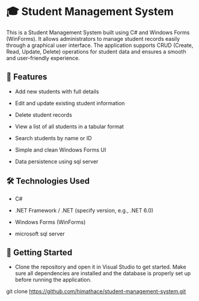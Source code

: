 # 🎓 Student Management System

This is a Student Management System built using C# and Windows Forms (WinForms). It allows administrators to manage student records easily through a graphical user interface. The application supports CRUD (Create, Read, Update, Delete) operations for student data and ensures a smooth and user-friendly experience.

## 🔧 Features
- Add new students with full details

- Edit and update existing student information

- Delete student records

- View a list of all students in a tabular format

- Search students by name or ID

- Simple and clean Windows Forms UI

- Data persistence using sql server

## 🛠️ Technologies Used
- C#

- .NET Framework / .NET (specify version, e.g., .NET 6.0)

- Windows Forms (WinForms)

- microsoft sql server

## 🚀 Getting Started
- Clone the repository and open it in Visual Studio to get started. Make sure all dependencies are installed and the database is properly set up before running the application.

git clone https://github.com/himathace/student-management-system.git


